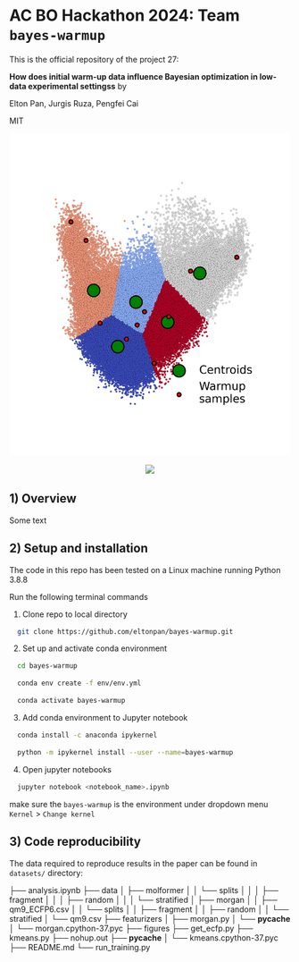 # AC BO Hackathon 2024: Team `bayes-warmup`

This is the official repository of the project 27:

**How does initial warm-up data influence Bayesian optimization in low-data experimental settingss** by

Elton Pan, Jurgis Ruza, Pengfei Cai

MIT

<p align="center">
  <img src="/figures/stratified.png" width="600"/> 
</p>

<p align="center">
  <img src="/figures/bo_trajectory.png" width="600"/> 
</p>



## 1) Overview

Some text



## 2) Setup and installation

The code in this repo has been tested on a Linux machine running Python 3.8.8

Run the following terminal commands 

1. Clone repo to local directory

```bash
  git clone https://github.com/eltonpan/bayes-warmup.git
```

2. Set up and activate conda environment
```bash
  cd bayes-warmup
```
```bash
  conda env create -f env/env.yml
```
```bash
  conda activate bayes-warmup
```

3. Add conda environment to Jupyter notebook
```bash
  conda install -c anaconda ipykernel
```
```bash
  python -m ipykernel install --user --name=bayes-warmup
```

4. Open jupyter notebooks
```bash
  jupyter notebook <notebook_name>.ipynb
```

make sure the `bayes-warmup` is the environment under dropdown menu `Kernel` > `Change kernel`

## 3) Code reproducibility

The data required to reproduce results in the paper can be found in `datasets/` directory:

├── analysis.ipynb
├── data
│   ├── molformer
│   │   └── splits
│   │   │   ├── fragment
│   │   │   ├── random
│   │   │   └── stratified
│   ├── morgan
│   │   ├── qm9_ECFP6.csv
│   │   └── splits
│   │       ├── fragment
│   │       ├── random
│   │       └── stratified
│   └── qm9.csv
├── featurizers
│   ├── morgan.py
│   └── __pycache__
│       └── morgan.cpython-37.pyc
├── figures
├── get_ecfp.py
├── kmeans.py
├── nohup.out
├── __pycache__
│   └── kmeans.cpython-37.pyc
├── README.md
└── run_training.py